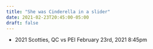 ```yaml
---
title: "She was Cinderella in a slider"
date: 2021-02-23T20:45:00-05:00
draft: false
---
```

- 2021 Scotties, QC vs PEI February 23rd, 2021 8:45pm